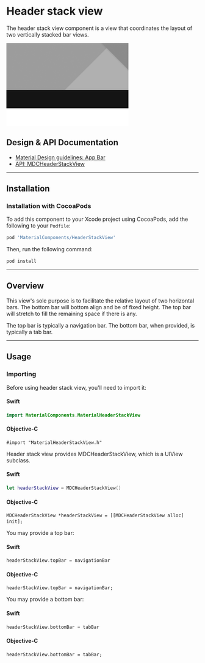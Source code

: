 <!--docs:
title: "Header stack view"
layout: detail
section: components
excerpt: "The Header Stack View component is a view that coordinates the layout of two vertically stacked bar views."
iconId: header
path: /catalog/header-stack-view/
api_doc_root: true
-->

# Header stack view

The header stack view component is a view that coordinates the layout of two vertically stacked
bar views.

<div class="article__asset article__asset--screenshot">
  <img src="docs/assets/header_stack_view.png" alt="Header Stack View" width="320">
</div>

## Design & API Documentation

<ul class="icon-list">
  <li class="icon-list-item icon-list-item--spec"><a href="https://material.io/guidelines/layout/structure.html#structure-app-bar">Material Design guidelines: App Bar</a></li>
  <li class="icon-list-item icon-list-item--link"><a href="https://github.com/material-components/material-components-ios/blob/develop/components/HeaderStackView/src/MDCHeaderStackView.h">API: MDCHeaderStackView</a></li>
</ul>

- - -

## Installation

### Installation with CocoaPods

To add this component to your Xcode project using CocoaPods, add the following to your `Podfile`:

```bash
pod 'MaterialComponents/HeaderStackView'
```
<!--{: .code-renderer.code-renderer--install }-->

Then, run the following command:

```bash
pod install
```


- - -

## Overview

This view's sole purpose is to facilitate the relative layout of two horizontal bars. The bottom bar
will bottom align and be of fixed height. The top bar will stretch to fill the remaining space if
there is any.

The top bar is typically a navigation bar. The bottom bar, when provided, is typically a tab bar.



- - -

## Usage

### Importing

Before using header stack view, you'll need to import it:

<!--<div class="material-code-render" markdown="1">-->
#### Swift
```swift
import MaterialComponents.MaterialHeaderStackView
```

#### Objective-C

```objc
#import "MaterialHeaderStackView.h"
```
<!--</div>-->


Header stack view provides MDCHeaderStackView, which is a UIView subclass.

<!--<div class="material-code-render" markdown="1">-->
#### Swift
```swift
let headerStackView = MDCHeaderStackView()
```

#### Objective-C

```objc
MDCHeaderStackView *headerStackView = [[MDCHeaderStackView alloc] init];
```
<!--</div>-->

You may provide a top bar:

<!--<div class="material-code-render" markdown="1">-->
#### Swift
```swift
headerStackView.topBar = navigationBar
```

#### Objective-C

```objc
headerStackView.topBar = navigationBar;
```
<!--</div>-->

You may provide a bottom bar:

<!--<div class="material-code-render" markdown="1">-->
#### Swift
```swift
headerStackView.bottomBar = tabBar
```

#### Objective-C

```objc
headerStackView.bottomBar = tabBar;
```
<!--</div>-->

